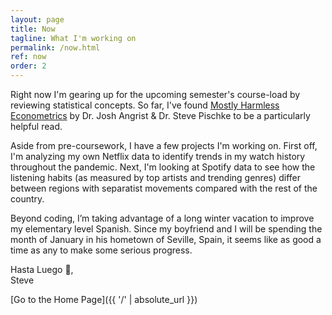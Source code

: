 ```yaml
---
layout: page
title: Now
tagline: What I'm working on
permalink: /now.html
ref: now
order: 2
---
```


Right now I'm gearing up for the upcoming semester's course-load by reviewing statistical concepts. So far, I've found [Mostly Harmless Econometrics](https://www.goodreads.com/book/show/3388277-mostly-harmless-econometrics) by Dr. Josh Angrist & Dr. Steve Pischke to be a particularly helpful read.

Aside from pre-coursework, I have a few projects I'm working on. First off, I'm analyzing my own Netflix data to identify trends in my watch history throughout the pandemic. Next, I'm looking at Spotify data to see how the listening habits (as measured by top artists and trending genres) differ between regions with separatist movements compared with the rest of the country.

Beyond coding, I’m taking advantage of a long winter vacation to improve my elementary level Spanish. Since my boyfriend and I will be spending the month of January in his hometown of Seville, Spain, it seems like as good a time as any to make some serious progress.

Hasta Luego 👋,\
Steve

[Go to the Home Page]({{ '/' | absolute_url }})
